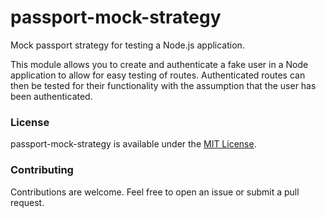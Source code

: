 # passport-mock-strategy

Mock passport strategy for testing a Node.js application.

This module allows you to create and authenticate a fake user in a Node application to allow for easy testing of routes. Authenticated routes can then be tested for their functionality with the assumption that the user has been authenticated.

### License
passport-mock-strategy is available under the [MIT License](https://github.com/cszatma/passport-mock-strategy/tree/master/LICENSE).

### Contributing
Contributions are welcome. Feel free to open an issue or submit a pull request.
